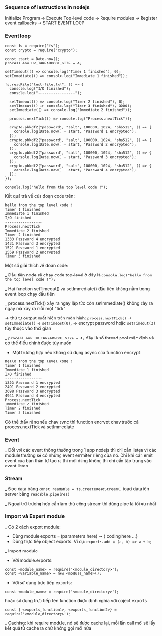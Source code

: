 ### Sequence of instructions in nodejs

Initialize Program -> Execute Top-level code -> Require modules -> Register event callbacks -> START EVENT LOOP

### Event loop
```
const fs = require("fs");
const crypto = require("crypto");

const start = Date.now();
process.env.UV_THREADPOOL_SIZE = 4;

setTimeout(() => console.log("Timer 1 finished"), 0);
setImmediate(() => console.log("Immediate 1 finished"));

fs.readFile("test-file.txt", () => {
  console.log("I/O finished");
  console.log("-----------------");

  setTimeout(() => console.log("Timer 2 finished"), 0);
  setTimeout(() => console.log("Timer 3 finished"), 3000);
  setImmediate(() => console.log("Immediate 2 finished"));

  process.nextTick(() => console.log("Process.nextTick"));

  crypto.pbkdf2("password", "salt", 100000, 1024, "sha512", () => {
    console.log(Date.now() - start, "Password 1 encrypted");
  });
  crypto.pbkdf2("password", "salt", 100000, 1024, "sha512", () => {
    console.log(Date.now() - start, "Password 2 encrypted");
  });
  crypto.pbkdf2("password", "salt", 100000, 1024, "sha512", () => {
    console.log(Date.now() - start, "Password 3 encrypted");
  });
  crypto.pbkdf2("password", "salt", 100000, 1024, "sha512", () => {
    console.log(Date.now() - start, "Password 4 encrypted");
  });
});

console.log("hello from the top level code !");
```
Kết quả trả về của đoạn code trên:
```
hello from the top level code !
Timer 1 finished
Immediate 1 finished
I/O finished
-----------------
Process.nextTick
Immediate 2 finished
Timer 2 finished
1333 Password 4 encrypted
1431 Password 3 encrypted
1521 Password 1 encrypted
1559 Password 2 encrypted
Timer 3 finished
```
Một số giải thích về đoạn code:

_ Đầu tiên node sẽ chạy code top-level ở đây là `console.log("hello from the top level code !");`

_ Hai function setTimeout() và setImmediate() đầu tiên không nằm trong event loop chạy đầu tiên

_ process.nextTick() xảy ra ngay lập tức còn setImmediate() không xảy ra ngay mà xảy ra mỗi một "tick"

=> thứ tự output xuất hiện trên màn hình: `process.nextTick()` -> `setImmediate()` -> `setTimeout(0)`, -> encrypt password hoặc `setTimeout(3)` tùy thuộc vào thời gian

_ `process.env.UV_THREADPOOL_SIZE = 4;` đây là số thread pool mặc định và có thể điều chỉnh được tùy muốn

* Một trường hợp nếu không sử dụng async của function encrypt
```
hello from the top level code !
Timer 1 finished
Immediate 1 finished
I/O finished
-----------------
1253 Password 1 encrypted
2491 Password 2 encrypted
3698 Password 3 encrypted
4941 Password 4 encrypted
Process.nextTick
Immediate 2 finished
Timer 2 finished
Timer 3 finished
```
Có thể thấy rằng nếu chạy sync thì function encrypt chạy trước cả process.nextTick và setImmediate

### Event
_ Đối với các event thông thường trong 1 app nodejs thì chỉ cần listen vì các module thường sẽ có những event emmiter riêng của nó. Chỉ khi cần emit event của bản thân tự tạo ra thì mới dùng không thì chỉ cần tập trung vào event listen

### Stream 
_ Đọc data bằng `const readable = fs.createReadStream()` load data lên server bằng `readable.pipe(res)` 

_ Ngoại trừ trường hợp cần làm thủ công stream thì dùng pipe là tối ưu nhất

### Import và Export module
_ Có 2 cách export module:
* Dùng module.exports = (parameters here) => { coding here ...}
* Dùng trực tiếp object exports. Ví dụ: `exports.add = (a, b) => a + b;`

_ Import module
* Với module.exports:
```
const <module_name> = require('<module_directory>');
const <variable_name> = new <module_name>();
```

* Với sử dụng trực tiếp exports:
```
const <module_name> = require('<module_directory>');
```
hoặc sử dụng trực tiếp tên function được định nghĩa với object exports
```
const { <exports_function1>, <exports_function2>} = require('<module_directory>');
```

_ Caching: khi require module, nó sẽ được cache lại, mỗi lần call mới sẽ lấy kết quả từ cache ra chứ không gọi mới nữa
